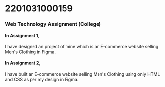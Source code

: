# 2201031000159
### Web Technology Assignment (College)
#### In Assignment 1,   
I have designed an project of mine which is an E-commerce website selling Men's Clothing in Figma.    
#### In Assignment 2,    
I have built an E-commerce website selling Men's Clothing using only HTML and CSS as per my design in Figma.   

